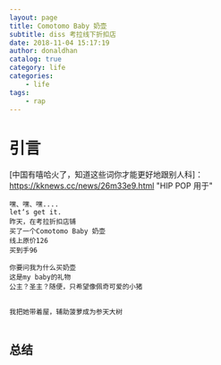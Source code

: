 ```yaml
---
layout: page
title: Comotomo Baby 奶壶
subtitle: diss 考拉线下折扣店
date: 2018-11-04 15:17:19
author: donaldhan
catalog: true
category: life
categories:
    - life
tags:
    - rap
---
```


# 引言






[中国有嘻哈火了，知道这些词你才能更好地跟别人科]：https://kknews.cc/news/26m33e9.html "HIP POP 用于"



```
嘿、嘿、嘿....
let‘s get it.
昨天，在考拉折扣店铺
买了一个Comotomo Baby 奶壶
线上原价126
买到手96

你要问我为什么买奶壶
这是my baby的礼物
公主？圣主？随便，只希望像佩奇可爱的小猪


我把她带着屋，辅助菠萝成为参天大树


```



## 总结
